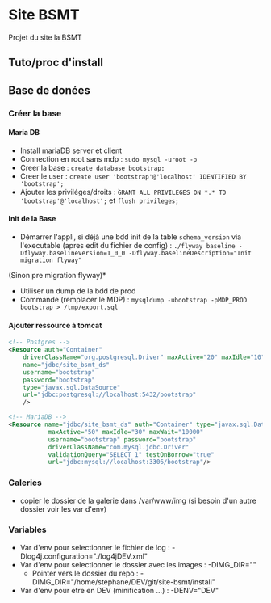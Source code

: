 # Site BSMT

Projet du site la BSMT


## Tuto/proc d'install

## Base de donées

### Créer la base 

#### Maria DB

* Install mariaDB server et client
* Connection en root sans mdp : `sudo mysql -uroot -p`
* Creer la base : `create database bootstrap;`
* Creer le user : `create user 'bootstrap'@'localhost' IDENTIFIED BY 'bootstrap';`
* Ajouter les priviléges/droits : ̀`GRANT ALL PRIVILEGES ON *.* TO 'bootstrap'@'localhost';` et `flush privileges;`

#### Init de la Base

* Démarrer l'appli, si déjà une bdd init de la table `schema_version` via l'executable (apres edit du fichier de config) :  `./flyway baseline -Dflyway.baselineVersion=1_0_0 -Dflyway.baselineDescription="Init migration flyway"`

(Sinon pre migration flyway)*
* Utiliser un dump de la bdd de prod  
* Commande (remplacer le MDP) : `mysqldump -ubootstrap -pMDP_PROD bootstrap > /tmp/export.sql`



#### Ajouter ressource à tomcat

```` xml
<!-- Postgres -->
<Resource auth="Container" 
	driverClassName="org.postgresql.Driver" maxActive="20" maxIdle="10" maxWait="-1" 
	name="jdbc/site_bsmt_ds" 
	username="bootstrap"
	password="bootstrap" 
	type="javax.sql.DataSource" 
	url="jdbc:postgresql://localhost:5432/bootstrap" 
	/>

<!-- MariaDB -->
<Resource name="jdbc/site_bsmt_ds" auth="Container" type="javax.sql.DataSource"
           maxActive="50" maxIdle="30" maxWait="10000"
           username="bootstrap" password="bootstrap" 
           driverClassName="com.mysql.jdbc.Driver"
           validationQuery="SELECT 1" testOnBorrow="true"
           url="jdbc:mysql://localhost:3306/bootstrap"/>
````

### Galeries

* copier le dossier de la galerie dans /var/www/img (si besoin d'un autre dossier voir les var d'env)	

### Variables

* Var d'env pour selectionner le fichier de log : -Dlog4j.configuration="./log4jDEV.xml"
* Var d'env pour selectionner le dossier avec les images : -DIMG_DIR="" 
	*  Pointer vers le dossier du repo : -DIMG_DIR="/home/stephane/DEV/git/site-bsmt/install"
* Var d'env pour etre en DEV (minification ...) : -DENV="DEV" 	
	 		

